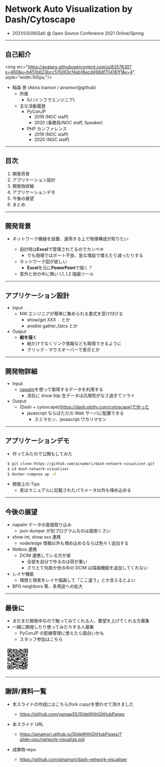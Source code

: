 # Network Auto Visualization by Dash/Cytoscape

- 2021/03/06(Sat) @ Open Source Conference 2021 Online/Spring

---

## 自己紹介

<img src="https://avatars.githubusercontent.com/u/8357830?s=460&u=b451b623bcc515093cf4ab18acd498df704181f1&v=4", style="width:100px;"/>

- 稲森 景 (Akira Inamori / ainamori@github)
  - 所属
    - IIJ (インフラエンジニア)
  - 主な活動履歴
    - PyConJP
      - 2019 (NOC staff)
      - 2020 (事務局/NOC staff, Speaker)
    - PHP カンファレンス
      - 2019 (NOC staff)
      - 2020 (NOC staff)

---

## 目次

1. 開発背景
1. アプリケーション設計
1. 開発物詳細
1. アプリケーションデモ
1. 今後の展望
1. まとめ

---

## 開発背景

- ネットワーク機器を設置、運用する上で物理構成が知りたい

  - 設計時は<i class="far fa-file-excel"></i>**Excel**で管理されてるのでカンペキ
    - でも現場ではポート不良、急な増設で増えたり減ったりする
  - ネットワーク図が欲しい
    - <i class="far fa-file-excel"></i>**Excel**を元に<i class="far fa-file-powerpoint"></i>**PowerPoint**で描く？
  - 意外と世の中に無い L1, L2 描画ツール

---

## アプリケーション設計

- Input
  - NW エンジニアが簡単に集められる書式を受け付ける
    - show/get XXX 　とか
    - ansible gather_fatcs とか
- Output
  - **絵を描く**
    - 絵だけでなくリンク情報なども取得できるように
    - クリック・マウスオーバーで表示とか

---

## 開発物詳細

- Input
  - [napalm](https://napalm-automation.net/)を使って取得するデータを利用する
    - 流石に show lldp 生データは汎用性がなさ過ぎてツライ
- Output
  - (Dash + cytoscape](https://dash.plotly.com/cytoscape]で作った
    - javascript ならばただの Web サーバに配置できる
      - スミマセン、javascript ワカリマセン

---

## アプリケーションデモ

- 作ってみたので公開もしてみた

```bash
 $ git clone https://github.com/ainamori/dash-network-visualiser.git
 $ cd dash-network-visualiser
 $ docker-compose up -d
```

- 開発上の Tips
  - 実はマニュアルに記載されたパラメータ以外も埋め込める

---

## 今後の展望

- napalm データの直接取り込み
  - json dumper が別プログラムなのは面倒くさい
- show int, show xxx 連携
  - node/edge 情報以外も埋め込めるならば色々 t 追加する
- Netbox 連携
  - DCIM 連携している方が楽
    - 全部を自分で作るのは荷が重い
    - さりとて何故か世の中の DCIM は描画機能を追加してくれない
- レイヤ機能
  - 理想と現実をレイヤ描画して「ここ違う」とか言えるとよい
- BPG neighbors 等、多用途への拡大

---

## 最後に

- まだまだ開発中なので触ってみてくれる人、要望を上げてくれる方募集
- 一緒に開発したり使ってみたりする人募集
  - PyConJP の配線管理に使えたら面白いかも
  - スタッフ参加はこちら

![QRcode](images/QR_604121.png)

---

## 謝辞/資料一覧

- 本スライドの作成にはこちら(fork copy)を使わせて頂きました

  - https://github.com/yamap55/SlideWithGitHubPages

- 本スライド URL
  - https://ainamori.github.io/SlideWithGitHubPages/?slide=osc/network-visualize.md
- 成果物 repo
  - https://github.com/ainamori/dash-network-visualiser
